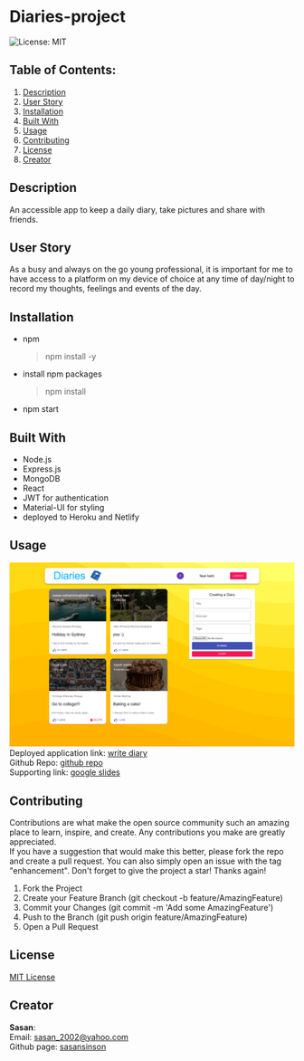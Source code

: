 # Diaries-project
  ![License: MIT](https://img.shields.io/badge/License-MIT-yellow.svg)
  ## Table of Contents:
  1. [Description](#Description)
  2. [User Story](#Userstory) 
  3. [Installation](#Installation)
  4. [Built With](#Builtwith)
  5. [Usage](#Usage)  
  6. [Contributing](#Contributing)
  7. [License](#License)
  8. [Creator](#Creator)
  
## Description
An accessible app to keep a daily diary, take pictures and share with friends.


## User Story
As a busy and always on the go young professional, it is important for me to have access to a platform on my device of choice at any time of day/night to record my thoughts, feelings and events of the day.

## Installation
* npm
    > npm install -y
*  install npm packages
    > npm install  
* npm start     

## Built With
* Node.js
* Express.js
* MongoDB
* React
* JWT for authentication
* Material-UI for styling
* deployed to Heroku and Netlify

## Usage
![screenshot](/client/src/images/screenshot.png)  
Deployed application link: [write diary](https://write-diary.netlify.app/)  
Github Repo: [github repo](https://github.com/sasansinson/Diaries_project)  
Supporting link: [google slides](https://docs.google.com/presentation/d/14oZByBuOMhspD-toUtWbLx7n-IcPzk9RhznBPFbii5I/edit?usp=sharing)


## Contributing
Contributions are what make the open source community such an amazing place to learn, inspire, and create. Any contributions you make are greatly appreciated.  
If you have a suggestion that would make this better, please fork the repo and create a pull request. You can also simply open an issue with the tag "enhancement". Don't forget to give the project a star! Thanks again!  
1. Fork the Project
2. Create your Feature Branch (git checkout -b feature/AmazingFeature)
3. Commit your Changes (git commit -m 'Add some AmazingFeature')
4. Push to the Branch (git push origin feature/AmazingFeature)
5. Open a Pull Request

## License
[MIT License](https://opensource.org/licenses/MIT)  

## Creator

**Sasan**:  
Email: sasan_2002@yahoo.com  
Github page: [sasansinson](https://github.com/sasansinson)




 

